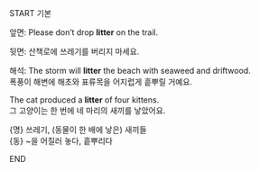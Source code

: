 START
기본

앞면:
Please don’t drop **litter** on the trail.

뒷면:
산책로에 쓰레기를 버리지 마세요.

해석:
The storm will **litter** the beach with seaweed and driftwood.  
폭풍이 해변에 해초와 표류목을 어지럽게 흩뿌릴 거예요.  

The cat produced a **litter** of four kittens.  
그 고양이는 한 번에 네 마리의 새끼를 낳았어요.  

{명} 쓰레기, (동물이 한 배에 낳은) 새끼들  
{동} ~을 어질러 놓다, 흩뿌리다
<!--ID: 1744879767512-->
END